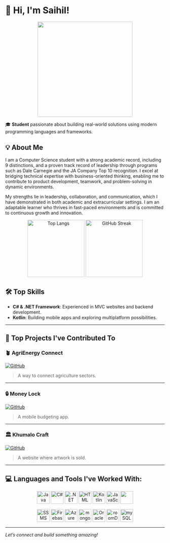 # 👋 Hi, I'm Saihil!

<p align="center">
  <img src="https://camo.githubusercontent.com/2366b34bb903c09617990fb5fff4622f3e941349e846ddb7e73df872a9d21233/68747470733a2f2f63646e2e6472696262626c652e636f6d2f75736572732f3733303730332f73637265656e73686f74732f363538313234332f6176656e746f2e676966" width="300px" />
</p>

🎓 **Student** passionate about building real-world solutions using modern programming languages and frameworks.

## 💡 About Me
I am a Computer Science student with a strong academic record, including 9 distinctions, and a proven track record of leadership through programs such as Dale Carnegie and the JA Company Top 10 recognition. I excel at bridging technical expertise with business-oriented thinking, enabling me to contribute to product development, teamwork, and problem-solving in dynamic environments.

My strengths lie in leadership, collaboration, and communication, which I have demonstrated in both academic and extracurricular settings. I am an adaptable learner who thrives in fast-paced environments and is committed to continuous growth and innovation.

<p align="center">
  <img src="https://github-readme-stats.vercel.app/api/top-langs/?username=ST10294145&layout=compact&theme=radical" alt="Top Langs" height="180"/>
  <img src="https://github-readme-streak-stats.herokuapp.com?user=ST10294145&theme=radical" alt="GitHub Streak" height="180"/>
</p>



## 🛠️ Top Skills
- **C# & .NET Framework**: Experienced in MVC websites and backend development.
- **Kotlin**: Building mobile apps and exploring multiplatform possibilities.

---

## 🚀 Top Projects I've Contributed To

### 🪴 AgriEnergy Connect
[![GitHub](https://img.shields.io/badge/-View%20on%20GitHub-000?style=for-the-badge&logo=github)](https://github.com/ST10294145/AgriEnergyConnect)
> A way to connect agriculture sectors.

---

### 🔒 Money Lock
[![GitHub](https://img.shields.io/badge/-View%20on%20GitHub-000?style=for-the-badge&logo=github)](https://github.com/ST10294145/Money-Lock)
> A mobile budgeting app.

---

### 🏛️ Khumalo Craft
[![GitHub](https://img.shields.io/badge/-View%20on%20GitHub-000?style=for-the-badge&logo=github)](https://github.com/ST10294145/NewKhumaloCraft)
> A website where artwork is sold.

---


  
 
  
## 💻 Languages and Tools I've Worked With:

<p align="center">
  <img width="40" src="https://cdn.jsdelivr.net/gh/devicons/devicon/icons/java/java-original.svg" alt="Java"/>
  <img width="40" src="https://cdn.jsdelivr.net/gh/devicons/devicon/icons/csharp/csharp-original.svg" alt="C#"/>
  <img width="40" src="https://cdn.worldvectorlogo.com/logos/dot-net-core-7.svg" alt=".NET"/>
  <img width="40" src="https://cdn.jsdelivr.net/gh/devicons/devicon/icons/html5/html5-original.svg" alt="HTML"/>
  <img width="40" src="https://cdn.jsdelivr.net/gh/devicons/devicon/icons/kotlin/kotlin-original.svg" alt="Kotlin"/>
  <img width="40" src="https://cdn.jsdelivr.net/gh/devicons/devicon/icons/javascript/javascript-original.svg" alt="JavaScript"/>
  <img width="40" src="https://upload.wikimedia.org/wikipedia/commons/thumb/d/d9/Node.js_logo.svg/1280px-Node.js_logo.svg.png"/>
</p>

<p align="center">
  <img width="40" src="https://andyleonard.blog/wp-content/uploads/2022/06/SSMS18logo.jpg" alt="SSMS"/>
  <img width="40" src="https://cdn.worldvectorlogo.com/logos/firebase-1.svg" alt="Firebase"/>
  <img width="40" src="https://brandlogos.net/wp-content/uploads/2022/07/microsoft_azure-logo_brandlogos.net_mlyt6-512x512.png" alt="Azure"/>
  <img width="40" src="https://encrypted-tbn0.gstatic.com/images?q=tbn:ANd9GcTkIyzuKbWXglpMjXFmRqCSJOaRfyswluGasA&s" alt="mongoDB"/>
  <img width="40" src="https://encrypted-tbn0.gstatic.com/images?q=tbn:ANd9GcQnOVjTWaheo4E99cgYZ6y14tpsgHlm0VN8Hw&s" alt="Oracle"/>
  <img width="40" src="https://raw.githubusercontent.com/irontec/android-room-example/master/logo.png" alt="roomDB"/>
  <img width="40" src="https://images-wixmp-ed30a86b8c4ca887773594c2.wixmp.com/f/d8db7df3-eed9-477a-9352-1e0f34f31677/de5xpw6-2efaf2a1-29a1-48a5-942e-52579063ef55.png?token=eyJ0eXAiOiJKV1QiLCJhbGciOiJIUzI1NiJ9.eyJzdWIiOiJ1cm46YXBwOjdlMGQxODg5ODIyNjQzNzNhNWYwZDQxNWVhMGQyNmUwIiwiaXNzIjoidXJuOmFwcDo3ZTBkMTg4OTgyMjY0MzczYTVmMGQ0MTVlYTBkMjZlMCIsIm9iaiI6W1t7InBhdGgiOiJcL2ZcL2Q4ZGI3ZGYzLWVlZDktNDc3YS05MzUyLTFlMGYzNGYzMTY3N1wvZGU1eHB3Ni0yZWZhZjJhMS0yOWExLTQ4YTUtOTQyZS01MjU3OTA2M2VmNTUucG5nIn1dXSwiYXVkIjpbInVybjpzZXJ2aWNlOmZpbGUuZG93bmxvYWQiXX0.sWwwUjRi7TZvW8Qkk_eWLqXxUrwEPGiJfUd0nQaBTnk" alt="mySQL"/>
</p>


---

*Let’s connect and build something amazing!*

 
